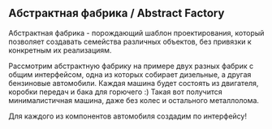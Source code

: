 ## Абстрактная фабрика / Abstract Factory

Абстрактная фабрика - порождающий шаблон проектирования, 
который позволяет создавать семейства различных объектов, 
без привязки к конкретным их реализациям.

Рассмотрим абстрактную фабрику на примере двух разных фабрик 
с общим интерфейсом, одна из которых собирает дизельные, 
а другая бензиновые автомобили. Каждая машина будет состоять из двигателя, 
коробки передач и бака для горючего :) Такая вот получится минималистичная машина,
даже без колес и остального металлолома.

Для каждого из компонентов автомобиля создадим по интерфейсу! 